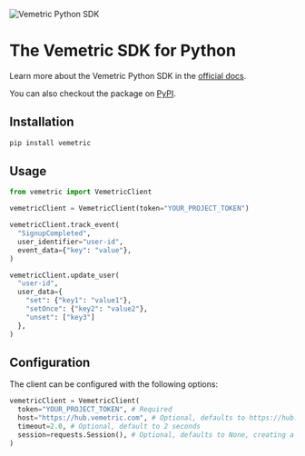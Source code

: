![Vemetric Python SDK](https://github.com/user-attachments/assets/4709b219-c0d7-42a8-8a5a-e0801f1ce69a)

# The Vemetric SDK for Python

Learn more about the Vemetric Python SDK in the [official docs](https://vemetric.com/docs/sdks/python).

You can also checkout the package on [PyPI](https://pypi.org/project/vemetric).

## Installation

```bash
pip install vemetric
```

## Usage

```python
from vemetric import VemetricClient

vemetricClient = VemetricClient(token="YOUR_PROJECT_TOKEN")

vemetricClient.track_event(
  "SignupCompleted",
  user_identifier="user-id",
  event_data={"key": "value"},
)

vemetricClient.update_user(
  "user-id",
  user_data={
    "set": {"key1": "value1"},
    "setOnce": {"key2": "value2"},
    "unset": ["key3"]
  },
)
```

## Configuration

The client can be configured with the following options:

```python
vemetricClient = VemetricClient(
  token="YOUR_PROJECT_TOKEN", # Required
  host="https://hub.vemetric.com", # Optional, defaults to https://hub.vemetric.com
  timeout=2.0, # Optional, default to 2 seconds
  session=requests.Session(), # Optional, defaults to None, creating a new one
)
```
